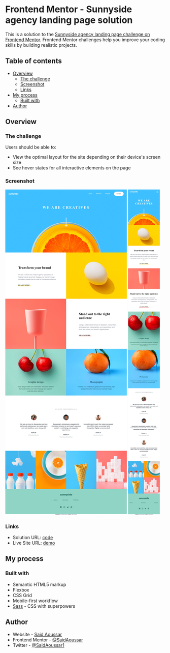 # Frontend Mentor - Sunnyside agency landing page solution

This is a solution to the [Sunnyside agency landing page challenge on Frontend Mentor](https://www.frontendmentor.io/challenges/sunnyside-agency-landing-page-7yVs3B6ef). Frontend Mentor challenges help you improve your coding skills by building realistic projects.

## Table of contents

- [Overview](#overview)
  - [The challenge](#the-challenge)
  - [Screenshot](#screenshot)
  - [Links](#links)
- [My process](#my-process)
  - [Built with](#built-with)
- [Author](#author)

## Overview

### The challenge

Users should be able to:

- View the optimal layout for the site depending on their device's screen size
- See hover states for all interactive elements on the page

### Screenshot

![desktop](./screenshots/desktop.jpeg)
![mobile](./screenshots/mobile.jpeg)

### Links

- Solution URL: [code](https://github.com/SaidAoussar/sunnyside-agency-landing)
- Live Site URL: [demo](https://your-live-site-url.com)

## My process

### Built with

- Semantic HTML5 markup
- Flexbox
- CSS Grid
- Mobile-first workflow
- [Sass](https://sass-lang.com/) - CSS with superpowers

## Author

- Website - [Said Aoussar](https://saidaoussar.tech/)
- Frontend Mentor - [@SaidAoussar](https://www.frontendmentor.io/profile/SaidAoussar)
- Twitter - [@SaidAoussar1](https://twitter.com/SaidAoussar1)
